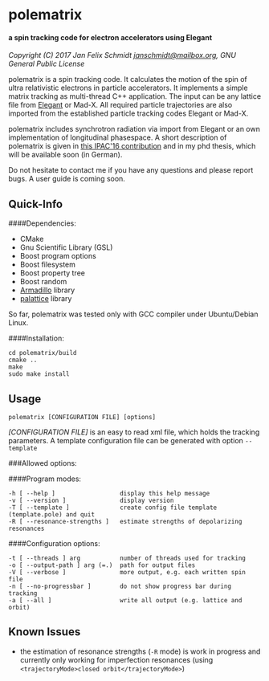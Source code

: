 # polematrix
#### a spin tracking code for electron accelerators using Elegant

*Copyright (C) 2017 Jan Felix Schmidt <janschmidt@mailbox.org>, GNU General Public License*

polematrix is a spin tracking code. It calculates the motion of the spin of ultra
relativistic electrons in particle accelerators. It implements a simple matrix tracking as
multi-thread C++ application. The input can be any lattice file from
[Elegant](http://www.aps.anl.gov/Accelerator_Systems_Division/Accelerator_Operations_Physics/manuals/elegant_latest/elegant.html)
or Mad-X. All required particle trajectories are also imported from the established
particle tracking codes Elegant or Mad-X.

polematrix includes synchrotron radiation via import from Elegant or an own implementation
of longitudinal phasespace. A short description of polematrix is given in [this IPAC'16
contribution](http://jacow.org/ipac2016/papers/mopor046.pdf) and in my phd thesis, which
will be available soon (in German).

Do not hesitate to contact me if you have any questions and please report bugs.
A user guide is coming soon.



## Quick-Info

####Dependencies:

- CMake
- Gnu Scientific Library (GSL)
- Boost program options
- Boost filesystem
- Boost property tree
- Boost random
- [Armadillo](http://arma.sourceforge.net/) library
- [palattice](https://github.com/janfschmidt/palattice) library

So far, polematrix was tested only with GCC compiler under Ubuntu/Debian Linux.

####Installation:

```
cd polematrix/build
cmake ..
make
sudo make install
```



## Usage

```
polematrix [CONFIGURATION FILE] [options]
```
*[CONFIGURATION FILE]* is an easy to read xml file, which holds the tracking parameters.
A template configuration file can be generated with option `--template`

###Allowed options:

####Program modes:

```
-h [ --help ]                  display this help message
-v [ --version ]               display version
-T [ --template ]              create config file template (template.pole) and quit
-R [ --resonance-strengths ]   estimate strengths of depolarizing resonances
```

####Configuration options:

```
-t [ --threads ] arg	       number of threads used for tracking
-o [ --output-path ] arg (=.)  path for output files
-V [ --verbose ]               more output, e.g. each written spin file
-n [ --no-progressbar ]        do not show progress bar during tracking
-a [ --all ]                   write all output (e.g. lattice and orbit)
```

## Known Issues

- the estimation of resonance strengths (`-R` mode) is work in progress and currently only
working for imperfection resonances (using `<trajectoryMode>closed orbit</trajectoryMode>`)
